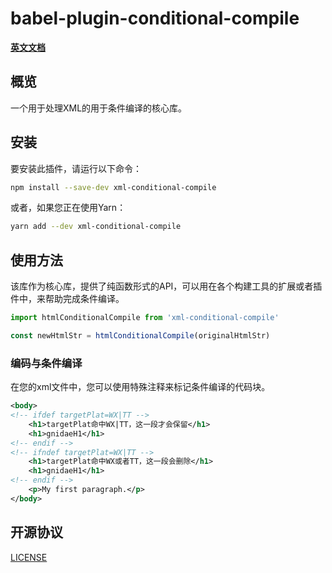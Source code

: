 
# babel-plugin-conditional-compile
**[英文文档](README.md)**

## 概览

一个用于处理XML的用于条件编译的核心库。

## 安装

要安装此插件，请运行以下命令：

```bash
npm install --save-dev xml-conditional-compile
```

或者，如果您正在使用Yarn：

```bash
yarn add --dev xml-conditional-compile
```

## 使用方法
该库作为核心库，提供了纯函数形式的API，可以用在各个构建工具的扩展或者插件中，来帮助完成条件编译。
```js
import htmlConditionalCompile from 'xml-conditional-compile'

const newHtmlStr = htmlConditionalCompile(originalHtmlStr)
```

### 编码与条件编译

在您的xml文件中，您可以使用特殊注释来标记条件编译的代码块。

```xml
<body>
<!-- ifdef targetPlat=WX|TT -->
    <h1>targetPlat命中WX|TT，这一段才会保留</h1>
    <h1>gnidaeH1</h1>
<!-- endif -->
<!-- ifndef targetPlat=WX|TT -->
    <h1>targetPlat命中WX或者TT，这一段会删除</h1>
    <h1>gnidaeH1</h1>
<!-- endif -->
    <p>My first paragraph.</p>
</body>
```

## 开源协议
[LICENSE](LICENSE)
